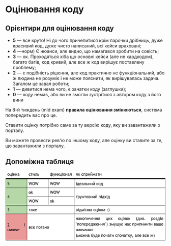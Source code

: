 # Оцінювання коду

## **Орієнтири для оцінювання коду**

* **5** — все круто! Ні до чого причепитися крім парочки дрібниць, дуже красивий код, дуже чисто написаний, всі кейси враховані;
* **4** —норм\) Є нюанси, але видно, що намагався зробити на совість;
* **3** — ок. Проходяться хіба що основні кейси \(але не хардкодом\), багато багів, код кривий, але все ж код вирішує поставлену проблему;
* **2** — є подібність рішення, але код практично не функціональний, або ж людина не розуміє і не може пояснити, як вирішувалась задача. Загалом це завал роботи;
* **1** — дивитися нема чого, є зачатки коду \(заглушки\);
* **0** — коду немає, або ви не змогли зустрітися з автором коду з його вини

На 8-й тиждень \(mid exam\) **правила оцінювання змінюються**, система попередить вас про це.

Ставити оцінку потрібно саме за ту версію коду, яку ви завантажили з порталу.

Ви можете провести рев'ю по іншому коду, але оцінку ви ставите за те, що завантажили з порталу.

## **Допоміжна таблиця** <a id="dopomizhna-tablicya"></a>

![](../../.gitbook/assets/image%20%284%29.png)

